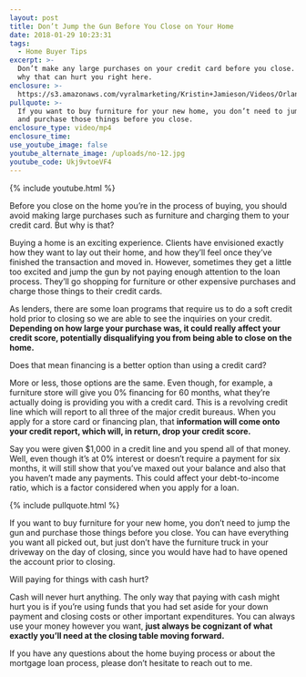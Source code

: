 ```yaml
---
layout: post
title: Don’t Jump the Gun Before You Close on Your Home
date: 2018-01-29 10:23:31
tags:
  - Home Buyer Tips
excerpt: >-
  Don’t make any large purchases on your credit card before you close. Find out
  why that can hurt you right here.
enclosure: >-
  https://s3.amazonaws.com/vyralmarketing/Kristin+Jamieson/Videos/Orlando+Mortgages-+Dont+Jump+the+Gun+before+You+Close+on+Your+Home.mp4
pullquote: >-
  If you want to buy furniture for your new home, you don’t need to jump the gun
  and purchase those things before you close.
enclosure_type: video/mp4
enclosure_time:
use_youtube_image: false
youtube_alternate_image: /uploads/no-12.jpg
youtube_code: Ukj9vtoeVF4
---
```



{% include youtube.html %}

Before you close on the home you’re in the process of buying, you should avoid making large purchases such as furniture and charging them to your credit card. But why is that?

Buying a home is an exciting experience. Clients have envisioned exactly how they want to lay out their home, and how they’ll feel once they’ve finished the transaction and moved in. However, sometimes they get a little too excited and jump the gun by not paying enough attention to the loan process. They’ll go shopping for furniture or other expensive purchases and charge those things to their credit cards.

As lenders, there are some loan programs that require us to do a soft credit hold prior to closing so we are able to see the inquiries on your credit. **Depending on how large your purchase was, it could really affect your credit score, potentially disqualifying you from being able to close on the home.**

Does that mean financing is a better option than using a credit card?

More or less, those options are the same. Even though, for example, a furniture store will give you 0% financing for 60 months, what they’re actually doing is providing you with a credit card. This is a revolving credit line which will report to all three of the major credit bureaus. When you apply for a store card or financing plan, that **information will come onto your credit report, which will, in return, drop your credit score.**

Say you were given $1,000 in a credit line and you spend all of that money. Well, even though it’s at 0% interest or doesn’t require a payment for six months, it will still show that you’ve maxed out your balance and also that you haven’t made any payments. This could affect your debt-to-income ratio, which is a factor considered when you apply for a loan.

{% include pullquote.html %}

If you want to buy furniture for your new home, you don’t need to jump the gun and purchase those things before you close. You can have everything you want all picked out, but just don’t have the furniture truck in your driveway on the day of closing, since you would have had to have opened the account prior to closing.

Will paying for things with cash hurt?

Cash will never hurt anything. The only way that paying with cash might hurt you is if you’re using funds that you had set aside for your down payment and closing costs or other important expenditures. You can always use your money however you want, **just always be cognizant of what exactly you’ll need at the closing table moving forward.**

If you have any questions about the home buying process or about the mortgage loan process, please don’t hesitate to reach out to me.